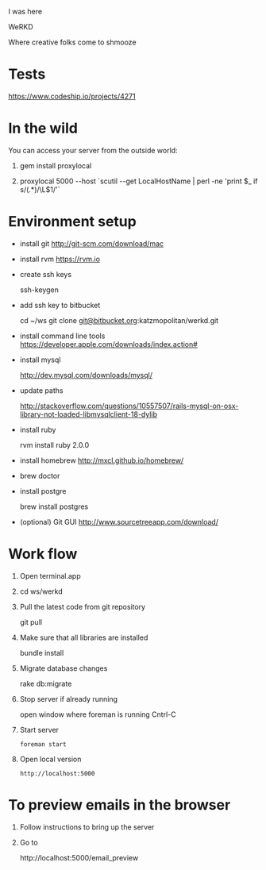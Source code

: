 I was here

WeRKD

Where creative folks come to shmooze

# Tests

https://www.codeship.io/projects/4271

# In the wild

You can access your server from the outside world:

1. gem install proxylocal

2. proxylocal 5000 --host \`scutil --get LocalHostName | perl -ne 'print $_ if s/(.*)/\L$1/'\`

# Environment setup

- install git http://git-scm.com/download/mac
- install rvm https://rvm.io
- create ssh keys
	
	ssh-keygen
	
- add ssh key to bitbucket
	
	cd ~/ws
	git clone git@bitbucket.org:katzmopolitan/werkd.git

- install command line tools https://developer.apple.com/downloads/index.action#
- install mysql 

	http://dev.mysql.com/downloads/mysql/

- update paths

    http://stackoverflow.com/questions/10557507/rails-mysql-on-osx-library-not-loaded-libmysqlclient-18-dylib

- install ruby 

	rvm install ruby 2.0.0

- install homebrew http://mxcl.github.io/homebrew/
- brew doctor
- install postgre 

	brew install postgres

- (optional) Git GUI http://www.sourcetreeapp.com/download/


# Work flow

1. Open terminal.app
2. cd ws/werkd
3. Pull the latest code from git repository

	git pull

4. Make sure that all libraries are installed

    bundle install

5. Migrate database changes

    rake db:migrate

6. Stop server if already running

    open window where foreman is running
    Cntrl-C

7. Start server

	`foreman start`

8. Open local version

    `http://localhost:5000`

# To preview emails in the browser

1. Follow instructions to bring up the server
2. Go to

    http://localhost:5000/email_preview

